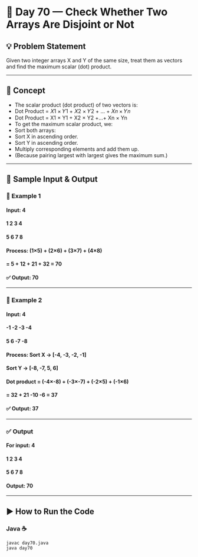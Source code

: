 # 🌟 Day 70 — Check Whether Two Arrays Are Disjoint or Not

## 💡 Problem Statement

Given two integer arrays X and Y of the same size, treat them as vectors and find the maximum scalar (dot) product.

---

## 🧮 Concept
- The scalar product (dot product) of two vectors is:
- Dot Product = 𝑋1 × 𝑌1 + 𝑋2 × 𝑌2 + ... + 𝑋𝑛 × 𝑌𝑛
- Dot Product = X1 × Y1 + X2 × Y2 +...+ Xn × Yn
- To get the maximum scalar product, we:
- Sort both arrays:
- Sort X in ascending order.
- Sort Y in ascending order.
- Multiply corresponding elements and add them up.
- (Because pairing largest with largest gives the maximum sum.)

---

## 🧩 Sample Input & Output

### 🧠 Example 1

#### Input: 4
#### 1 2 3 4
#### 5 6 7 8

#### Process: (1×5) + (2×6) + (3×7) + (4×8)
####          = 5 + 12 + 21 + 32 = 70

#### ✅ Output: 70

----

### 🧠 Example 2
#### Input: 4
#### -1 -2 -3 -4
#### 5 6 -7 -8

#### Process: Sort X → [-4, -3, -2, -1]
#### Sort Y → [-8, -7, 5, 6]

#### Dot product = (-4×-8) + (-3×-7) + (-2×5) + (-1×6)
####              = 32 + 21 -10 -6 = 37

#### ✅ Output: 37

----

### ✅ Output
#### For input: 4
#### 1 2 3 4
#### 5 6 7 8

#### Output: 70

---

## ▶️ How to Run the Code 
### Java ☕
```
javac day70.java
java day70
